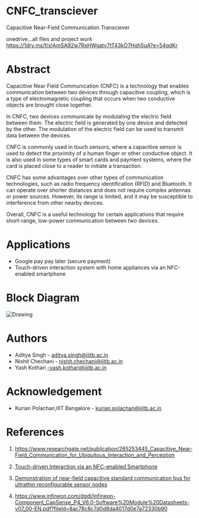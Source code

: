 # CNFC_transciever    
Capacitive Near-Field Communication Transciever  

onedrive...all files and project work
https://1drv.ms/f/s!AmSA92w7RxHWgatv7tT43kO7Hqh5uA?e=54qdKr

# Abstract    

Capacitive Near Field Communication (CNFC) is a technology that enables communication between two devices through capacitive coupling, which is a type of electromagnetic coupling that occurs when two conductive objects are brought close together.

In CNFC, two devices communicate by modulating the electric field between them. The electric field is generated by one device and detected by the other. The modulation of the electric field can be used to transmit data between the devices.

CNFC is commonly used in touch sensors, where a capacitive sensor is used to detect the proximity of a human finger or other conductive object. It is also used in some types of smart cards and payment systems, where the card is placed close to a reader to initiate a transaction.

CNFC has some advantages over other types of communication technologies, such as radio frequency identification (RFID) and Bluetooth. It can operate over shorter distances and does not require complex antennas or power sources. However, its range is limited, and it may be susceptible to interference from other nearby devices.

Overall, CNFC is a useful technology for certain applications that require short-range, low-power communication between two devices.    

# Applications  
- Google pay pay later (secure payment)    
- Touch-driven interaction system with home appliances via an NFC-enabled smartphone    

# Block Diagram    
![Drawing](https://user-images.githubusercontent.com/110079790/226916379-9a3f4522-144a-49fa-9b47-7a6e442823c3.png)


# Authors
- Aditya Singh - aditya.singh@iiitb.ac.in
- Nishit Chechani - nishit.chechani@iiitb.ac.in
- Yash Kothari -yash.kothari@iiitb.ac.in

# Acknowledgement  
- Kurian Polachan,IIIT Bangalore - kurian.polachan@iiitb.ac.in

# References   
1. https://www.researchgate.net/publication/265253445_Capacitive_Near-Field_Communication_for_Ubiquitous_Interaction_and_Perception

2. [Touch-driven Interaction via an NFC-enabled Smartphone](https://ieeexplore.ieee.org/stamp/stamp.jsp?tp=&arnumber=6197548)

3. [Demonstration of near-field capacitive standard
communication bus for ultrathin reconfigurable
sensor nodes](https://ieeexplore.ieee.org/stamp/stamp.jsp?tp=&arnumber=9781573)

4. https://www.infineon.com/dgdl/Infineon-Component_CapSense_P4_V6.0-Software%20Module%20Datasheets-v07_00-EN.pdf?fileId=8ac78c8c7d0d8da4017d0e7a72330b90
